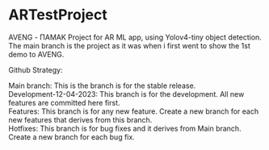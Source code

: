 # ARTestProject

AVENG - ΠΑΜΑΚ Project for AR ML app, using Yolov4-tiny object detection. The main branch is the project as it was when i 
first went to show the 1st demo to AVENG.



Github Strategy:

  Main branch: This is the branch is for the stable release.<br>
    Development-12-04-2023: This branch is for the development. All new features are committed here first.<br>
      Features: This branch is for any new feature. Create a new branch for each new features that derives from this branch.<br>
  Hotfixes: This branch is for bug fixes and it derives from Main branch. Create a new branch for each bug fix.<br>